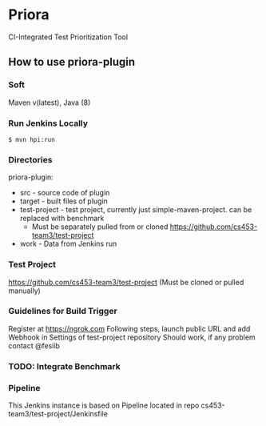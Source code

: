 # Priora
CI-Integrated Test Prioritization Tool


## How to use priora-plugin

### Soft 
Maven v(latest), Java (8)

### Run Jenkins Locally
`
$ mvn hpi:run
`

### Directories
priora-plugin:
* src - source code of plugin
* target - built files of plugin
* test-project - test project, currently just simple-maven-project. can be replaced with benchmark
    - Must be separately pulled from or cloned https://github.com/cs453-team3/test-project
* work - Data from Jenkins run

### Test Project
https://github.com/cs453-team3/test-project (Must be cloned or pulled manually)
    
### Guidelines for Build Trigger
Register at https://ngrok.com
Following steps, launch  public URL and add Webhook in Settings of test-project repository
Should work, if any problem contact @fesiib

### TODO: Integrate Benchmark

### Pipeline
This Jenkins instance is based on Pipeline located in repo cs453-team3/test-project/Jenkinsfile

